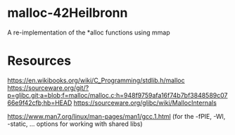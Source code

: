 # malloc-42Heilbronn
A re-implementation of the *alloc functions using mmap


# Resources
https://en.wikibooks.org/wiki/C_Programming/stdlib.h/malloc
https://sourceware.org/git/?p=glibc.git;a=blob;f=malloc/malloc.c;h=948f9759afa16f74b7bf3848589c0766e9f42cfb;hb=HEAD
https://sourceware.org/glibc/wiki/MallocInternals

https://www.man7.org/linux/man-pages/man1/gcc.1.html (for the -fPIE, -Wl, -static, ... options for working with shared libs)